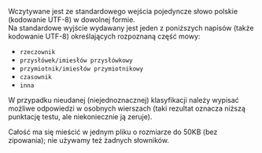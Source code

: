 Wczytywane jest ze standardowego wejścia pojedyncze słowo polskie (kodowanie UTF-8) w dowolnej formie.  
Na standardowe wyjście wydawany jest jeden z poniższych napisów (także kodowanie UTF-8) określających rozpoznaną część mowy:  
- `rzeczownik`
- `przysłówek/imiesłów przysłówkowy`
- `przymiotnik/imiesłów przymiotnikowy`
- `czasownik`
- `inna`

W przypadku nieudanej (niejednoznacznej) klasyfikacji należy wypisać możliwe odpowiedzi w osobnych wierszach 
(taki rezultat oznacza niższą punktację testu, ale niekoniecznie ją zeruje).

Całość ma się mieścić w jednym pliku o rozmiarze do 50KB (bez zipowania); nie używamy też żadnych słowników.